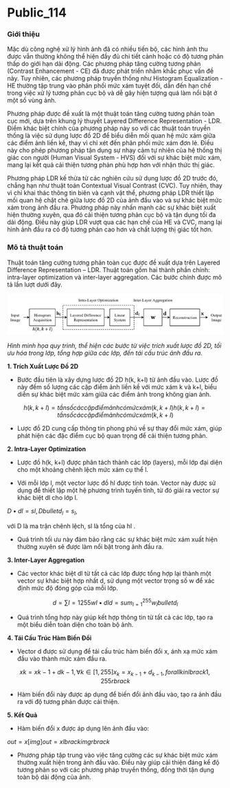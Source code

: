 # Public_114

### Giới thiệu

Mặc dù công nghệ xử lý hình ảnh đã có nhiều tiến bộ, các hình ảnh thu được vẫn thường không thể hiện đầy đủ chi tiết cảnh hoặc có độ tương phản thấp do giới hạn dải động. Các phương pháp tăng cường tương phản (Contrast Enhancement - CE) đã được phát triển nhằm khắc phục vấn đề này. Tuy nhiên, các phương pháp truyền thống như Histogram Equalization \- HE thường tập trung vào phân phối mức xám tuyệt đối, dẫn đến hạn chế trong việc xử lý tương phản cục bộ và dễ gây hiện tượng quá làm nổi bật ở một số vùng ảnh.

Phương pháp được đề xuất là một thuật toán tăng cường tương phản toàn cục mới, dựa trên khung lý thuyết Layered Difference Representation - LDR. Điểm khác biệt chính của phương pháp này so với các thuật toán truyền thống là việc sử dụng lược đồ 2D để biểu diễn mối quan hệ mức xám giữa các điểm ảnh liền kề, thay vì chỉ xét đến phân phối mức xám đơn lẻ. Điều này cho phép phương pháp tận dụng sự nhạy cảm tự nhiên của hệ thống thị giác con người (Human Visual System - HVS) đối với sự khác biệt mức xám, mang lại kết quả cải thiện tương phản phù hợp hơn với nhận thức thị giác.

Phương pháp LDR kế thừa từ các nghiên cứu sử dụng lược đồ 2D trước đó, chẳng hạn như thuật toán Contextual Visual Contrast (CVC). Tuy nhiên, thay vì chỉ khai thác thông tin biên và cạnh vật thể, phương pháp LDR thiết lập mối quan hệ chặt chẽ giữa lược đồ 2D của ảnh đầu vào và sự khác biệt mức xám trong ảnh đầu ra. Phương pháp này nhấn mạnh các sự khác biệt xuất hiện thường xuyên, qua đó cải thiện tương phản cục bộ và tận dụng tối đa dải động. Điều này giúp LDR vượt qua các hạn chế của HE và CVC, mang lại hình ảnh đầu ra có độ tương phản cao hơn và chất lượng thị giác tốt hơn.

### Mô tả thuật toán

Thuật toán tăng cường tương phản toàn cục được đề xuất dựa trên Layered Difference Representation – LDR. Thuật toán gồm hai thành phần chính: intra-layer optimization và inter-layer aggregation. Các bước chính được mô tả lần lượt dưới đây.

![](images/image1.png)

_Hình minh họa quy trình, thể hiện các bước từ việc trích xuất lược đồ 2D, tối ưu hóa trong lớp, tổng hợp giữa các lớp, đến tái cấu trúc ảnh đầu ra_.

**1\. Trích Xuất Lược Đồ 2D**

  * Bước đầu tiên là xây dựng lược đồ 2D h(k, k+l) từ ảnh đầu vào. Lược đồ này đếm số lượng các cặp điểm ảnh liền kề với mức xám k và k+l, biểu diễn sự khác biệt mức xám giữa các điểm ảnh trong không gian ảnh.

$$
h(k,k+l)=tầnsốcáccặpđiểmảnhcómứcxám(k,k+l)h(k, k + l) =  tần số các cặp điểm ảnh có mức xám (k, k + l)
$$

  * Lược đồ 2D cung cấp thông tin phong phú về sự thay đổi mức xám, giúp phát hiện các đặc điểm cục bộ quan trọng để cải thiện tương phản.


**2\. Intra-Layer Optimization**

  * Lược đồ h(k, k+l) được phân tách thành các lớp (layers), mỗi lớp đại diện cho một khoảng chênh lệch mức xám cụ thể l.

  * Với mỗi lớp l, một vector lược đồ hl được tính toán. Vector này được sử dụng để thiết lập một hệ phương trình tuyến tính, từ đó giải ra vector sự khác biệt dl cho lớp l.


$D•dl=sl,D bullet d_{l} = s_{l},$

với D là ma trận chênh lệch, sl là tổng của hl .

  * Quá trình tối ưu này đảm bảo rằng các sự khác biệt mức xám xuất hiện thường xuyên sẽ được làm nổi bật trong ảnh đầu ra.


**3\. Inter-Layer Aggregation**

  * Các vector khác biệt dl từ tất cả các lớp được tổng hợp lại thành một vector sự khác biệt hợp nhất d, sử dụng một vector trọng số w để xác định mức độ đóng góp của mỗi lớp.


$$
d=∑l=1255wl•dld = sum_{l = 1}^{255}w_{l} bullet d_{l}
$$

  * Quá trình tổng hợp này giúp kết hợp thông tin từ tất cả các lớp, tạo ra một biểu diễn toàn diện cho toàn bộ ảnh.


**4\. Tái Cấu Trúc Hàm Biến Đổi**

  * Vector d được sử dụng để tái cấu trúc hàm biến đổi x, ánh xạ mức xám đầu vào thành mức xám đầu ra.


$$
xk=xk−1+dk−1,∀k∈[1,255]x_{k} = x_{k - 1} + d_{k - 1}, forall k in lbrack 1,255rbrack
$$

  * Hàm biến đổi này được áp dụng để biến đổi ảnh đầu vào, tạo ra ảnh đầu ra với độ tương phản được cải thiện.


**5\. Kết Quả**

  * Hàm biến đổi x được áp dụng lên ảnh đầu vào:

$out=x[img]out =  xlbrack imgrbrack$

  * Phương pháp tập trung vào việc tăng cường các sự khác biệt mức xám thường xuất hiện trong ảnh đầu vào. Điều này giúp cải thiện đáng kể độ tương phản so với các phương pháp truyền thống, đồng thời tận dụng toàn bộ dải động của ảnh.